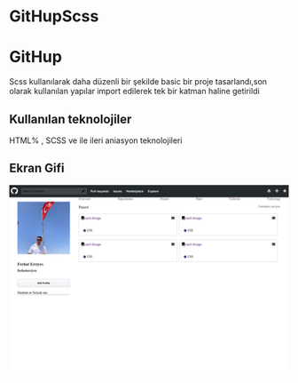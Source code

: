 # GitHupScss
<h1> GitHup </h1>
Scss kullanılarak  daha düzenli bir şekilde basic bir proje tasarlandı,son olarak kullanılan yapılar import edilerek tek bir katman haline getirildi 


<h2>Kullanılan teknolojiler </h2>

HTML% , SCSS ve ile ileri aniasyon teknolojileri 

<h2>Ekran Gifi</h2>

![](Ekran.png)

